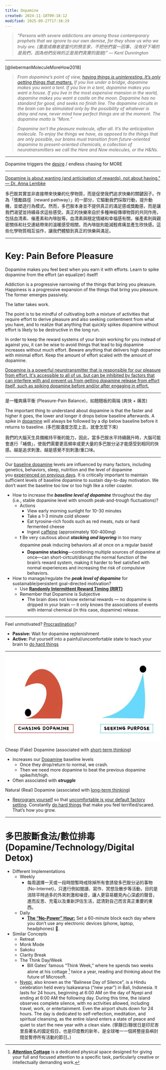 ```yaml
---
title: Dopamine
created: 2024-11-18T09:18:12
modified: 2025-09-27T17:38:29
---
```


> _“Persons with severe addictions are among those contemporary prophets that we ignore to our own demise, for they show us who we truly are. (重度成癮者是當代的預言家，不把他們當一回事，沒有好下場的是我們，因為他們反映的正是我們真實的面貌)” — Kent Dunnington_

---

[@liebermanMoleculeMoreHow2018]

> _From dopamine’s point of view, [having things is uninteresting. It’s only getting things that matters.](Journey%20over%20destination.md) If you live under a bridge, dopamine makes you want a tent. If you live in a tent, dopamine makes you want a house. If you live in the most expensive mansion in the world, dopamine makes you want a castle on the moon. Dopamine has no standard for good, and seeks no finish line. The dopamine circuits in the brain can be stimulated only by the possibility of whatever is shiny and new, never mind how perfect things are at the moment. The dopamine motto is “More.”_

> _Dopamine isn’t the pleasure molecule, after all. It’s the anticipation molecule. To enjoy the things we have, as opposed to the things that are only possible, our brains must transition from future-oriented dopamine to present-oriented chemicals, a collection of neurotransmitters we call the Here and Now molecules, or the H&Ns._

---

Dopamine triggers the [desire](The%20absence%20of%20desire%20is%20true%20happiness.md) / endless chasing for MORE

---

[Dopamine is about wanting (and anticipation of rewards), not about having." — Dr. Anna Lembke](https://www.hubermanlab.com/episode/dr-anna-lembke-understanding-and-treating-addiction)

多巴胺其實並非直接帶來快樂的化學物質，而是促使我們追求快樂的關鍵因子。作為「獎勵路徑（reward pathway）」的一部分，它驅動我們採取行動，提升動機，並塑造行為模式。然而，多巴胺本身並不提供真正的滿足感或獎勵感，而是讓我們渴望並持續尋求這些感受。真正的快樂來自於多種神經傳導物質的共同作用，包括血清素、催產素和內啡肽等。血清素與穩定情緒和幸福感有關，催產素則與親密關係和社交連結帶來的溫暖感受相關，而內啡肽則能減輕疼痛並產生欣快感。這些化學物質相互協作，讓我們體驗到真正的快樂與滿足。

---

# Key: Pain Before Pleasure

Dopamine makes you feel best when you earn it with efforts. Learn to spike dopamine from the effort (an equalizer) itself!

Addiction is a progressive narrowing of the things that bring you pleasure. Happiness is a progressive expansion of the things that bring you pleasure. The former emerges passively.

The latter takes work.

The point is to be mindful of cultivating both a mixture of activities that require effort to derive pleasure and also seeking contentment from what you have, and to realize that anything that quickly spikes dopamine without effort is likely to be destructive in the long run.

In order to keep the reward systems of your brain working for you instead of against you, it can be wise to avoid things that lead to big dopamine increases without much effort. Beware anything that delivers high dopamine with minimal effort. Keep the amount of effort scaled with the amount of dopamine.

[Dopamine is a powerful neurotransmitter that is responsible for our pleasure from effort. It's accessible to all of us, but can be inhibited by factors that can interfere with and prevent us from getting dopamine release from effort itself, such as spiking dopamine before and/or after engaging in effort.](https://www.hubermanlab.com/episode/controlling-your-dopamine-for-motivation-focus-and-satisfaction)

---

是一種爽痛平衡 (Pleasure-Pain Balance)，如翹翹板的兩端 (爽快 + 痛苦)

The important thing to understand about dopamine is that the faster and higher it goes, the lower and longer it drops below baseline afterwards. A spike in [dopamine](https://click.convertkit-mail.com/5quox4vxzxu7hv6w7eei0s94g7v44tn/kkhmh6hlq9d4rmck/aHR0cHM6Ly93d3cueW91dHViZS5jb20vd2F0Y2g_dD01MDExcyZ2PUstVFcyQ2hwejRr) will always be followed by a dip below baseline before it returns to baseline. (多巴胺濃度怎麼上去，就會怎麼下來)

我們的大腦天生具備維持平衡的能力，因此，當多巴胺水平持續飆升時，大腦可能會進行「補償」，使我們需要更高頻率或更大量的多巴胺分泌才能感受到相同的快感。越是追求刺激，越是感覺不到刺激/重口味。

---

Our [baseline dopamine](https://youtu.be/QmOF0crdyRU?t=2218) levels are influenced by many factors, including genetics, behaviors, sleep, nutrition and the level of dopamine you [experienced on previous days](https://youtu.be/QmOF0crdyRU?t=1680). It is critically important to maintain sufficient levels of baseline dopamine to sustain day-to-day motivation. We don’t want the baseline too low or too high like a roller coaster.

* How to increase the _**baseline level of dopamine**_ throughout the day (i.e., stable dopamine level with smooth peak-and-trough fluctuations)?
	* Actions
		* View early morning sunlight for 10-30 minutes
		* Take a 1-3 minute cold shower
		* Eat tyrosine-rich foods such as red meats, nuts or hard fermented cheese
		* Ingest [caffeine](caffeine.md) (approximately 100-400mg)
	* ❗️ Be very cautious about _**stacking and layering**_ in too many dopamine peak inducing behaviors all at once on a regular basis❗️
		* **Dopamine stacking**—combining multiple sources of dopamine at once—can short-cirtcuit/disrupt the normal function of the brain’s reward system, making it harder to feel satisfied with normal experiences and increasing the risk of compulsive behaviors.
* How to manage/regulate the _**peak level of dopamine**_ for sustainable/persistent goal-directed motivation?
	* Use **[Randomly Intermittent Reward Timing (RIRT)](randomly-intermittent-reward-timing.md)**
	* Remember that Dopamine is Subjective
		* The brain does not know external rewards — no dopamine is dripped in your brain — it only knows the associations of events with internal chemical (in this case, dopamine) release.

---

Feel unmotivated? [Procrastination](Procrastination.md)?

* **Passive:** Wait for dopamine replenishment
* **Active:** Put yourself into a painful/uncomfortable state to teach your brain to [do hard things](Do%20hard%20things.md)

---

![](../_attachments/fda2af8a9381a47b8f476c2d082278d8.png)

Cheap (Fake) Dopamine (associated with [short-term thinking](instant-gratification.md))

* Increases our [Dopamine](dopamine.md) baseline levels
	* Once they drop/return to normal, we crash.
	* Then we need more dopamine to beat the previous dopamine spike/hit/high.
* Often associated with _**struggle**_

Natural (Real) Dopamine (associated with [long-term thinking](Delayed%20Gratification.md))

* [Reprogram yourself](a-true-transformation-begins-with-a-mental-shift.md) so that [uncomfortable is your default factory setting](Push%20your%20limits.md). Constantly [do hard things](Do%20hard%20things.md) that make you feel terrified/scared. That’s how you grow.

---

# 多巴胺斷食法/數位排毒 (Dopamine/Technology/Digital Detox)

* Different Implementations
	* Weekly
		* 每周選擇一天或一段時間暫時戒除掉所有會誘發多巴胺分泌的事物 (No-Internet)，只進行例如閱讀、寫作、冥想及散步等活動，目的是消除平時過多的外來刺激和噪音，讓人更容易聽見內心深處的聲音，進而反思、充電以及重新評估生活，認清對自己而言真正重要的東西。
	* Daily
		* **[The “No-Power” Hour:](Boredom%20promotes%20creativity.md)** Set a 60-minute block each day where you don’t use any electronic devices (phone, laptop, headphones) 📵.
* Similar Concepts
	* Retreat
	* Monk Mode
	* Sakoku
	* Clarity Break
	* The Think Day/Week
		* Bill Gates’ famous “Think Week,” where he spends two weeks alone at his cottage [^1] twice a year, reading and thinking about the future of Microsoft.
	* [Nyepi]([https://www.google.com/search?q=Nyepi](https://www.google.com/search?q=Nyepi)), also known as the “Balinese Day of Silence”, is a Hindu celebration held every Isakawarsa (“new year”) in Bali, Indonesia. It lasts for 24 hours, beginning at 6:00 AM on the day of Nyepi and ending at 6:00 AM the following day. During this time, the island observes complete silence, with no activities allowed, including travel, work, or entertainment. Even the airport shuts down for 24 hours. The day is dedicated to self-reflection, meditation, and spiritual cleansing, as the entire island enters a state of peace and quiet to start the new year with a clean slate. (寧靜日/靜居日是印尼峇里島著名的國定假日，也是印度教的新年，是全球唯一一個將整座島嶼封閉並暫停所有活動的節日。)

[^1]: **[Attention Cottage](https://blog.ayjay.org/the-attention-cottage/)** is a dedicated physical space designed for giving your full and focused attention to a specific task, particularly creative or intellectually demanding work.
